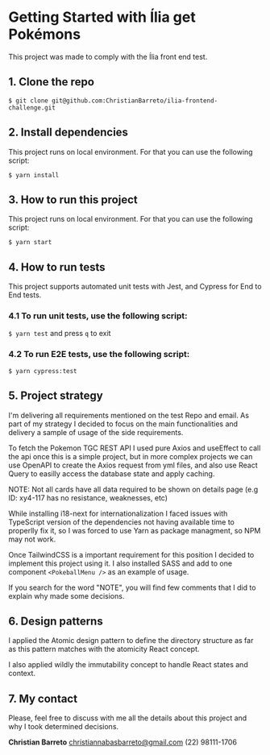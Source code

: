 # Getting Started with Ília get Pokémons
This project was made to comply with the Ília front end test.

## 1. Clone the repo

`$ git clone git@github.com:ChristianBarreto/ilia-frontend-challenge.git`

## 2. Install dependencies
This project runs on local environment. For that you can use the following script:

`$ yarn install`

## 3. How to run this project
This project runs on local environment. For that you can use the following script:

`$ yarn start`

## 4. How to run tests
This project supports automated unit tests with Jest, and Cypress for End to End tests.

### 4.1 To run unit tests, use the following script:

`$ yarn test` and press `q` to exit

### 4.2 To run E2E tests, use the following script:

`$ yarn cypress:test`

## 5. Project strategy
I'm delivering all requirements mentioned on the test Repo and email. As part of my strategy I decided to focus on the main functionalities and delivery a sample of usage of the side requirements.

To fetch the Pokemon TGC REST API I used pure Axios and useEffect to call the api once this is a simple project, but in more complex projects we can use OpenAPI to create the Axios request from yml files, and also use React Query to easilly access the database state and apply caching.

NOTE: Not all cards have all data required to be shown on details page (e.g ID: xy4-117 has no resistance, weaknesses, etc)

While installing i18-next for internationalization I faced issues with TypeScript version of the dependencies not having available time to properlly fix it, so I was forced to use Yarn as package managment, so NPM may not work.

Once TailwindCSS is a important requirement for this position I decided to implement this project using it. I also installed SASS and add to one component `<PokeballMenu />` as an example of usage.

If you search for the word "NOTE", you will find few comments that I did to explain why made some decisions.

## 6. Design patterns
I applied the Atomic design pattern to define the directory structure as far as this pattern matches with the atomicity React concept.

I also applied wildly the immutability concept to handle React states and context.

## 7. My contact
Please, feel free to discuss with me all the details about this project and why I took determined decisions.

**Christian Barreto**
christiannabasbarreto@gmail.com
(22) 98111-1706